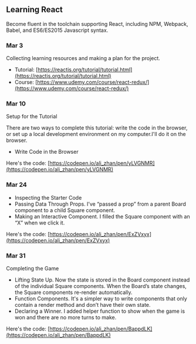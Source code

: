 ## Learning React

Become fluent in the toolchain supporting React, including NPM, Webpack, Babel, and ES6/ES2015 Javascript syntax.

### Mar 3

Collecting learning resources and making a plan for the project.

- Tutorial: [https://reactjs.org/tutorial/tutorial.html](https://reactjs.org/tutorial/tutorial.html)
- Course: [https://www.udemy.com/course/react-redux/](https://www.udemy.com/course/react-redux/)

### Mar 10

Setup for the Tutorial

There are two ways to complete this tutorial: write the code in the browser, or set up a local development environment on my computer.I'll do it on the browser.

- Write Code in the Browser 
  
Here's the code: [https://codepen.io/ali_zhan/pen/yLVGNMR](https://codepen.io/ali_zhan/pen/yLVGNMR)

### Mar 24

- Inspecting the Starter Code
- Passing Data Through Props. I’ve “passed a prop” from a parent Board component to a child Square component.
- Making an Interactive Component. I filled the Square component with an “X” when we click it.

Here's the code: [https://codepen.io/ali_zhan/pen/ExZVxyx](https://codepen.io/ali_zhan/pen/ExZVxyx)

### Mar 31

Completing the Game

- Lifting State Up. Now the state is stored in the Board component instead of the individual Square components. When the Board’s state changes, the Square components re-render automatically.
- Function Components. It's a simpler way to write components that only contain a render method and don’t have their own state.
- Declaring a Winner. I added helper function to show when the game is won and there are no more turns to make.

Here's the code: [https://codepen.io/ali_zhan/pen/BappdLK](https://codepen.io/ali_zhan/pen/BappdLK)